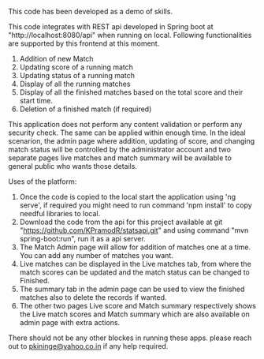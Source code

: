 This code has been developed as a demo of skills.

This code integrates with REST api developed in Spring boot at "http://localhost:8080/api" when running on local. Following functionalities are supported by this frontend at this moment.

1. Addition of new Match
2. Updating score of a running match
3. Updating status of a running match
4. Display of all the running matches
5. Display of all the finished matches based on the total score and their start time.
6. Deletion of a finished match (if required)

This application does not perform any content validation or perform any security check. The same can be applied within enough time. In the ideal scenarion, the admin page where addition, updating of score, and changing match status will be controlled by the administrator account and two separate pages live matches and match summary will be available to general public who wants those details. 

Uses of the platform:

1. Once the code is copied to the local start the application using 'ng serve', if required you might need to run command 'npm install' to copy needful libraries to local.
2. Download the code from the api for this project available at git "https://github.com/KPramodR/statsapi.git" and using command "mvn spring-boot:run", run it as a api server.
3. The Match Admin page will allow for addition of matches one at a time. You can add any number of matches you want.
4. Live matches can be displayed in the Live matches tab, from where the match scores can be updated and the match status can be changed to Finished.
5. The summary tab in the admin page can be used to view the finished matches also to delete the records if wanted.
6. The other two pages Live score and Match summary respectively shows the Live match scores and Match summary which are also available on admin page with extra actions.

There should not be any other blockes in running these apps. please reach out to pkininge@yahoo.co.in if any help required.


 

